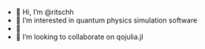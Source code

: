- 👋 Hi, I’m @ritschh
- 👀 I’m interested in quantum physics simulation software  
- 🌱
- 💞️ I’m looking to collaborate on qojulia.jl 


<!---
ritschh/ritschh is a ✨ special ✨ repository because its `README.md` (this file) appears on your GitHub profile.
You can click the Preview link to take a look at your changes.
--->

